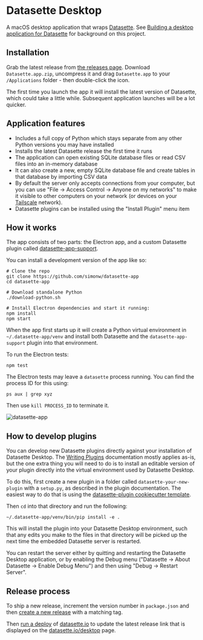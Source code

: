 # Datasette Desktop

A macOS desktop application that wraps [Datasette](https://datasette.io/). See [Building a desktop application for Datasette](https://simonwillison.net/2021/Aug/30/datasette-app/) for background on this project.

## Installation

Grab the latest release from [the releases page](https://github.com/simonw/datasette-app/releases). Download `Datasette.app.zip`, uncompress it and drag `Datasette.app` to your `/Applications` folder - then double-click the icon.

The first time you launch the app it will install the latest version of Datasette, which could take a little while. Subsequent application launches will be a lot quicker.

## Application features

- Includes a full copy of Python which stays separate from any other Python versions you may have installed
- Installs the latest Datasette release the first time it runs
- The application can open existing SQLite database files or read CSV files into an in-memory database
- It can also create a new, empty SQLite database file and create tables in that database by importing CSV data
- By default the server only accepts connections from your computer, but you can use "File -> Access Control -> Anyone on my networks" to make it visible to other computers on your network (or devices on your [Tailscale](https://tailscale.com/) network).
- Datasette plugins can be installed using the "Install Plugin" menu item

## How it works

The app consists of two parts: the Electron app, and a custom Datasette plugin called [datasette-app-support](https://github.com/simonw/datasette-app-support).

You can install a development version of the app like so:

    # Clone the repo
    git clone https://github.com/simonw/datasette-app
    cd datasette-app
    
    # Download standalone Python
    ./download-python.sh
    
    # Install Electron dependencies and start it running:
    npm install
    npm start

When the app first starts up it will create a Python virtual environment in `~/.datasette-app/venv` and install both Datasette and the `datasette-app-support` plugin into that environment.

To run the Electron tests:

    npm test

The Electron tests may leave a `datasette` process running. You can find the process ID for this using:

    ps aux | grep xyz

Then use `kill PROCESS_ID` to terminate it.

![datasette-app](https://user-images.githubusercontent.com/9599/131289203-18186b26-49a4-46e9-8925-b9e4745f3252.png)

## How to develop plugins

You can develop new Datasette plugins directly against your installation of Datasette Desktop. The [Writing Plugins](https://docs.datasette.io/en/stable/writing_plugins.html) documentation mostly applies as-is, but the one extra thing you will need to do is to install an editable version of your plugin directly into the virtual environment used by Datasette Desktop.

To do this, first create a new plugin in a folder called `datasette-your-new-plugin` with a `setup.py`, as described in the plugin documentation. The easiest way to do that is using the [datasette-plugin cookiecutter template](https://github.com/simonw/datasette-plugin).

Then `cd` into that directory and run the following:

    ~/.datasette-app/venv/bin/pip install -e .

This will install the plugin into your Datasette Desktop environment, such that any edits you make to the files in that directory will be picked up the next time the embedded Datasette server is restarted.

You can restart the server either by quitting and restarting the Datasette Desktop application, or by enabling the Debug menu ("Datasette -> About Datasette -> Enable Debug Menu") and then using "Debug -> Restart Server".

## Release process

To ship a new release, increment the version number in `package.json` and then [create a new release](https://github.com/simonw/datasette-app/releases/new) with a matching tag.

Then [run a deploy](https://github.com/simonw/datasette.io/actions/workflows/deploy.yml) of [datasette.io](https://datasette.io/) to update the latest release link that is displayed on the [datasette.io/desktop](https://datasette.io/desktop) page.
